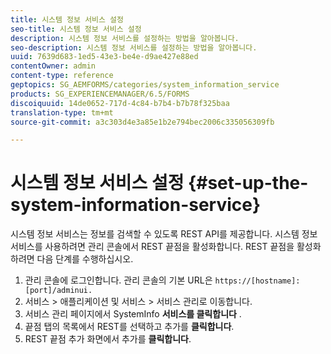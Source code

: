 ```yaml
---
title: 시스템 정보 서비스 설정
seo-title: 시스템 정보 서비스 설정
description: 시스템 정보 서비스를 설정하는 방법을 알아봅니다.
seo-description: 시스템 정보 서비스를 설정하는 방법을 알아봅니다.
uuid: 7639d683-1ed5-43e3-be4e-d9ae427e88ed
contentOwner: admin
content-type: reference
geptopics: SG_AEMFORMS/categories/system_information_service
products: SG_EXPERIENCEMANAGER/6.5/FORMS
discoiquuid: 14de0652-717d-4c84-b7b4-b7b78f325baa
translation-type: tm+mt
source-git-commit: a3c303d4e3a85e1b2e794bec2006c335056309fb

---
```



# 시스템 정보 서비스 설정 {#set-up-the-system-information-service}

시스템 정보 서비스는 정보를 검색할 수 있도록 REST API를 제공합니다. 시스템 정보 서비스를 사용하려면 관리 콘솔에서 REST 끝점을 활성화합니다. REST 끝점을 활성화하려면 다음 단계를 수행하십시오.

1. 관리 콘솔에 로그인합니다. 관리 콘솔의 기본 URL은 `https://[hostname]:[port]/adminui.`
1. 서비스 > 애플리케이션 및 서비스 > 서비스 관리로 이동합니다.
1. 서비스 관리 페이지에서 SystemInfo **서비스를 클릭합니다** .
1. 끝점 탭의 목록에서 REST를 선택하고 추가를 **클릭합니다**.
1. REST 끝점 추가 화면에서 추가를 **클릭합니다**.

